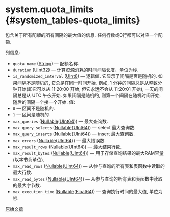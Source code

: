 # system.quota_limits {#system_tables-quota_limits}

包含关于所有配额的所有间隔的最大值的信息. 任何行数或0行都可以对应一个配额.

列信息:
- `quota_name` ([String](../../sql-reference/data-types/string.md)) — 配额名称.
- `duration` ([UInt32](../../sql-reference/data-types/int-uint.md)) — 计算资源消耗的时间间隔长度，单位为秒.
- `is_randomized_interval` ([UInt8](../../sql-reference/data-types/int-uint.md#uint-ranges)) — 逻辑值. 它显示了间隔是否是随机的. 如果间隔不是随机的, 它总是在同一时间开始. 例如, 1 分钟的间隔总是从整数分钟开始(即它可以从 11:20:00 开始, 但它永远不会从 11:20:01 开始), 一天的间隔总是从 UTC 午夜开始. 如果间隔是随机的, 则第一个间隔在随机时间开始, 随后的间隔一个接一个开始. 值:
- `0` — 区间不是随机的.
- `1` — 区间是随机的.
- `max_queries` ([Nullable](../../sql-reference/data-types/nullable.md)([UInt64](../../sql-reference/data-types/int-uint.md))) — 最大查询数.
- `max_query_selects` ([Nullable](../../sql-reference/data-types/nullable.md)([UInt64](../../sql-reference/data-types/int-uint.md))) — select 最大查询数.
- `max_query_inserts` ([Nullable](../../sql-reference/data-types/nullable.md)([UInt64](../../sql-reference/data-types/int-uint.md))) — insert 最大查询数.
- `max_errors` ([Nullable](../../sql-reference/data-types/nullable.md)([UInt64](../../sql-reference/data-types/int-uint.md))) — 最大错误数.
- `max_result_rows` ([Nullable](../../sql-reference/data-types/nullable.md)([UInt64](../../sql-reference/data-types/int-uint.md))) — 最大结果行数.
- `max_result_bytes` ([Nullable](../../sql-reference/data-types/nullable.md)([UInt64](../../sql-reference/data-types/int-uint.md))) — 用于存储查询结果的最大RAM容量(以字节为单位).
- `max_read_rows` ([Nullable](../../sql-reference/data-types/nullable.md)([UInt64](../../sql-reference/data-types/int-uint.md))) — 从参与查询的所有表和表函数中读取的最大行数.
- `max_read_bytes` ([Nullable](../../sql-reference/data-types/nullable.md)([UInt64](../../sql-reference/data-types/int-uint.md))) — 从参与查询的所有表和表函数中读取的最大字节数.
- `max_execution_time` ([Nullable](../../sql-reference/data-types/nullable.md)([Float64](../../sql-reference/data-types/float.md))) — 查询执行时间的最大值, 单位为秒.

[原始文章](https://clickhouse.com/docs/en/operations/system-tables/quota_limits) <!--hide-->
